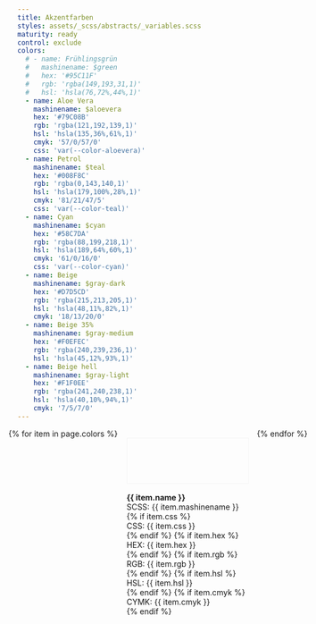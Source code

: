 ```yaml
---
title: Akzentfarben
styles: assets/_scss/abstracts/_variables.scss
maturity: ready
control: exclude
colors:
  # - name: Frühlingsgrün
  #   mashinename: $green
  #   hex: '#95C11F'
  #   rgb: 'rgba(149,193,31,1)'
  #   hsl: 'hsla(76,72%,44%,1)'
  - name: Aloe Vera
    mashinename: $aloevera
    hex: '#79C08B'
    rgb: 'rgba(121,192,139,1)'
    hsl: 'hsla(135,36%,61%,1)'
    cmyk: '57/0/57/0'
    css: 'var(--color-aloevera)'
  - name: Petrol
    mashinename: $teal
    hex: '#008F8C'
    rgb: 'rgba(0,143,140,1)'
    hsl: 'hsla(179,100%,28%,1)'
    cmyk: '81/21/47/5'
    css: 'var(--color-teal)'
  - name: Cyan
    mashinename: $cyan
    hex: '#58C7DA'
    rgb: 'rgba(88,199,218,1)'
    hsl: 'hsla(189,64%,60%,1)'
    cmyk: '61/0/16/0'
    css: 'var(--color-cyan)'
  - name: Beige
    mashinename: $gray-dark
    hex: '#D7D5CD'
    rgb: 'rgba(215,213,205,1)'
    hsl: 'hsla(48,11%,82%,1)'
    cmyk: '18/13/20/0'
  - name: Beige 35%
    mashinename: $gray-medium
    hex: '#F0EFEC'
    rgb: 'rgba(240,239,236,1)'
    hsl: 'hsla(45,12%,93%,1)'
  - name: Beige hell
    mashinename: $gray-light
    hex: '#F1F0EE'
    rgb: 'rgba(241,240,238,1)'
    hsl: 'hsla(40,10%,94%,1)'
    cmyk: '7/5/7/0'
---
```


<style>
.set {
  display: flex;
  flex-wrap: wrap;
  margin: 0 -1rem;
  margin-top: 0;
  padding: 0;
  list-style: none;
}
li {
  flex: 1 0 25%;
  margin: 1rem;
}
.color {
  width: 100%;
  min-width: 160px;
  height: 80px;
  color: white;
  border: 1px solid whitesmoke;
  margin-bottom: 1rem;
}
p {
  margin: 0;
}
</style>
<ul class="set">
{% for item in page.colors %} 
  <li>
    <div class="color" style="background:{{ item.rgb }}"></div> 
    <p><strong>{{ item.name }}</strong></p>
    <p><span class="label">SCSS:</span> {{ item.mashinename }}</p>
    {% if item.css %}<p><span class="label">CSS:</span> {{ item.css }}</p>{% endif %}
    {% if item.hex %}<p><span class="label">HEX:</span> {{ item.hex }}</p>{% endif %}
    {% if item.rgb %}<p><span class="label">RGB:</span> {{ item.rgb }}</p>{% endif %}
    {% if item.hsl %}<p><span class="label">HSL:</span> {{ item.hsl }}</p>{% endif %}
    {% if item.cmyk %}<p><span class="label">CYMK:</span> {{ item.cmyk }}</p>{% endif %}
  </li>
{% endfor %}
</ul>
